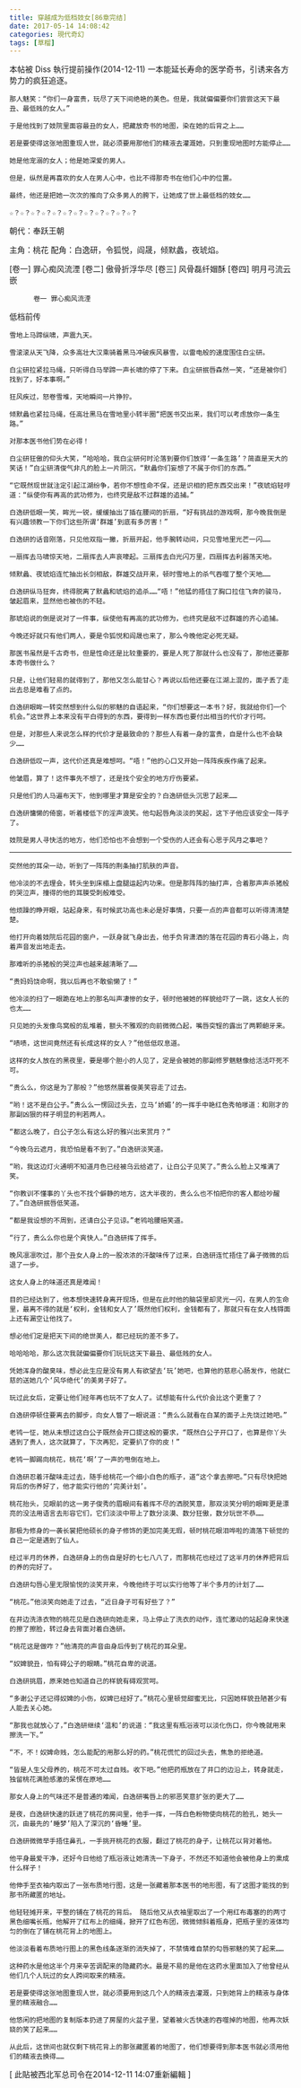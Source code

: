 ```yaml
---
title: 穿越成为低档妓女[86章完结]
date: 2017-05-14 14:08:42
categories: 現代奇幻
tags: [草榴]
---
```

本帖被 Diss 執行提前操作(2014-12-11)
一本能延长寿命的医学奇书，引诱来各方势力的疯狂追逐。

    那人魅笑：“你们一身富贵，玩尽了天下间绝艳的美色。但是，我就偏偏要你们尝尝这天下最丑、最低贱的女人。”

    于是他找到了妓院里面容最丑的女人，把藏放奇书的地图，染在她的后背之上……

    若是要使得这张地图重现人世，就必须要用那他们的精液去灌溉她，只到重现地图时方能停止……

    她是他宠溺的女人；他是她深爱的男人。

    但是，纵然是再喜欢的女人在男人心中，也比不得那奇书在他们心中的位置。

    最终，他还是把她一次次的推向了众多男人的胯下，让她成了世上最低档的妓女……

    ☆？☆？☆？☆？☆？☆？☆？☆？☆？☆？☆？☆？

朝代：奉跃王朝

主角：桃花  配角：白逸研，令狐悦，阎晟，倾默蠡，夜琥焰。

[卷一] 罪心痴风流湮
[卷二] 傲骨折浮华尽 
[卷三] 风骨磊纤媢酥
[卷四] 明月弓流云嵌 
 

          卷一 罪心痴风流湮

低档前传

    雪地上马蹄纵啸，声震九天。

    雪滚滚从天飞降，众多高壮大汉乘骑着黑马冲破疾风暴雪，以雷电般的速度围住白尘研。

    白尘研拉紧拉马绳，只听得白马举蹄一声长啸的停了下来。白尘研抿唇森然一笑，“还是被你们找到了，好本事啊。”

    狂风疾过，怒卷雪堆，天地瞬间一片狰狞。

    倾默蠡也紧拉马绳，任高壮黑马在雪地里小转半圈“把医书交出来，我们可以考虑放你一条生路。”

    对那本医书他们势在必得！

    白尘研狂傲的仰头大笑，“哈哈哈，我白尘研何时沦落到要你们放得‘一条生路’？简直是天大的笑话！”白尘研清俊气非凡的脸上一片阴沉，“默蠡你们妄想了不属于你们的东西。”

    “它既然现世就注定引起江湖纷争，若你不想性命不保，还是识相的把东西交出来！”夜琥焰轻哼道：“纵使你有再高的武功修为，也终究是敌不过群雄的追捕。”

    白逸研低眼一笑，眸光一锐，缓缓抽出了插在腰间的折扇，“好有挑战的游戏啊，那今晚我倒是有兴趣领教一下你们这些所谓‘群雄’到底有多厉害！”

    白逸研的话音刚落，只见他双指一撇，折扇开起，他手腕转动间，只见雪地里光芒一闪……

    一扇挥去马啸惊天地，二扇挥去人声哀嚎起。三扇挥去白光闪万里，四扇挥去利器荡天地。

    倾默蠡、夜琥焰连忙抽出长剑相敌，群雄交战开来，顿时雪地上的杀气吞噬了整个天地……

    白逸研纵马狂奔，终得脱离了默蠡和琥焰的追杀……“唔！”他猛的捂住了胸口拉住飞奔的骏马，皱起眉来，显然他也被伤的不轻。

    那琥焰说的倒是说对了一件事，纵使他有再高的武功修为，也终究是敌不过群雄的齐心追捕。

    今晚还好就只有他们两人，要是令狐悦和阎晟也来了，那么今晚他定必死无疑。

    那医书虽然是千古奇书，但是性命还是比较重要的，要是人死了那就什么也没有了，那他还要那本奇书做什么？

    只是，让他们轻易的就得到了，那他又怎么能甘心？再说以后他还要在江湖上混的，面子丢了走出去总是难看了点的。

    白逸研眼眸一转突然想到什么似的邪魅的自语起来，“你们想要这一本书？好，我就给你们一个机会。”这世界上本来没有平白得到的东西，要得到一样东西也要付出相当的代价才行呵。

    但是，对那些人来说怎么样的代价才是最致命的？那些人有着一身的富贵，自是什么也不会缺少……

    白逸研低叹一声，这代价还真是难想呵。“唔！”他的心口又开始一阵阵疾疾作痛了起来。

    他皱眉，算了！这件事先不想了，还是找个安全的地方疗伤要紧。

    只是他们的人马遍布天下，他到哪里才算是安全的？白逸研低头沉思了起来……

    白逸研慵懒的倚窗，听着楼低下的淫声浪笑。他勾起唇角淡淡的笑起，这下子他应该安全一阵子了。

    妓院是男人寻快活的地方，他们恐怕也不会想到一个受伤的人还会有心思于风月之事吧？
**********************

    突然他的耳朵一动，听到了一阵阵的荆条抽打肌肤的声音。

    他冷淡的不去理会，转头坐到床榻上盘腿运起内功来。但是那阵阵的抽打声，合着那声声杀猪般的哭泣声，撞得的他的耳膜受刺般难受。

    他烦躁的睁开眼，站起身来，有时候武功高也未必是好事情，只要一点的声音都可以听得清清楚楚。

    他打开向着妓院后花园的窗户，一跃身就飞身出去，他手负背潇洒的落在花园的青石小路上，向着声音发出地走去。

    那难听的杀猪般的哭泣声也越来越清晰了……

    “贵妈妈饶命啊，我以后再也不敢偷懒了！”

    他冷淡的扫了一眼跪在地上的那名叫声凄惨的女子，顿时他被她的样貌给吓了一跳，这女人长的也太……

    只见她的头发像鸟窝般的乱堆着，额头不雅观的向前微微凸起，嘴唇突锃的露出了两颗龅牙来。

    “啧啧，这世间竟然还有长成这样的女人？”他低低叹息道。

    这样的女人放在的黑夜里，要是哪个胆小的人见了，定是会被她的那副修罗魑魅像给活活吓死不可。

    “贵么么，你这是为了那般？”他悠然展着俊美笑容走了过去。

    “哟！这不是白公子。”贵么么一愣回过头去，立马‘娇媚’的一挥手中艳红色秀帕嗲道：和刚才的那副凶狠的样子明显的判若两人。

    “都这么晚了，白公子怎么有这么好的雅兴出来赏月？”

    “今晚乌云遮月，我恐怕是看不到了。”白逸研淡笑道。

    “哟，我这边灯火通明不知道月色已经被乌云给遮了，让白公子见笑了。”贵么么脸上又堆满了笑。

    “你教训不懂事的丫头也不找个僻静的地方，这大半夜的，贵么么也不怕把你的客人都给吵醒了。”白逸研抿唇低笑道。

    “都是我设想的不周到，还请白公子见谅。”老鸨哈腰赔笑道。

    “行了，贵么么你也是个爽快人。”白逸研挥了挥手。

    晚风凛凛吹过，那个丑女人身上的一股浓浓的汗酸味传了过来，白逸研连忙捂住了鼻子微微的后退了一步。

    这女人身上的味道还真是难闻！

    目的已经达到了，他本想快速转身离开现场，但是在此时他的脑袋里却灵光一闪，在男人的生命里，最离不得的就是‘权利，金钱和女人了’既然他们权利，金钱都有了，那就只有在女人栈锝面上还有漏空让他找了。

    想必他们定是把天下间的绝世美人，都已经玩的差不多了。

    哈哈哈哈，那么这次我就偏偏要你们玩玩这天下最丑、最低贱的女人。

    凭她浑身的酸臭味，想必此生应是没有男人有欲望去‘玩’她吧，也算他的慈悲心肠发作，他就仁慈的送她几个‘风华绝代’的美男子好了。

    玩过此女后，定要让他们经年再也玩不了女人了。试想能有什么代价会比这个更重了？

    白逸研停顿住要离去的脚步，向女人瞥了一眼说道：“贵么么就看在白某的面子上先饶过她吧。”

    老鸨一怔，她从未想过这白公子既然会开口提这般的要求，“既然白公子开口了，也算是你丫头遇到了贵人，这次就算了，下次再犯，定要扒了你的皮！”

    老鸨一脚踢向桃花，桃花‘啊’了一声的甩倒在地上。

    白逸研忍着汗酸味走过去，随手给桃花一个细小白色的瓶子，道“这个拿去擦吧。”只有尽快把她背后的伤养好了，他才能实行他的‘完美计划’。

    桃花抬头，见眼前的这一男子俊秀的眉眼间有着挥不尽的洒脱笑意，那双淡笑分明的眼眸更是漂亮的没法用语言去形容它们，它们淡淡中带上了数分淡漠、数分狂傲，数分玩世不恭……

    那极为修身的一袭长裳把他硕长的身子修饰的更加完美无瑕，顿时桃花眼泪哗啦的滴落下顿觉的自己一定是遇到了仙人。

    经过半月的休养，白逸研身上的伤自是好的七七八八了，而那桃花也经过了这半月的休养把背后的养的完好了。

    白逸研勾唇心里无限愉悦的淡笑开来，今晚他终于可以实行他等了半个多月的计划了……

    “桃花。”他淡笑向她走了过去，“近日身子可有好些了？”

    在井边洗涤衣物的桃花见是白逸研向她走来，马上停止了洗衣的动作，连忙激动的站起身来快速的擦了擦脸，转过身去背面对着白逸研。

    “桃花这是做咋？”他清亮的声音由身后传到了桃花的耳朵里。

    “奴婢貌丑，怕有碍公子的眼睛。”桃花自卑的说道。

    白逸研挑眉，原来她也知道自己的样貌有碍观赏呵。

    “多谢公子还记得奴婢的小伤，奴婢已经好了。”桃花心里顿觉甜蜜无比，只因她样貌丑陋甚少有人能去关心她。

    “那我也就放心了，”白逸研继续‘温和’的说道：“我这里有瓶浴液可以淡化伤口，你今晚就用来擦洗一下。”

    “不，不！奴婢命贱，怎么能配的用那么好的药。”桃花慌忙的回过头去，焦急的拒绝道。

    “皆是人生父母养的，桃花不可太过自贱。收下吧。”他把药瓶放在了井口的边沿上，转身就走，独留桃花满脸感激的呆愣在原地……

    那女人身上的气味还不是普通的难闻，白逸研嘴唇上的邪恶笑意扩张的更大了……

    是夜，白逸研快速的跃进了桃花的房间里，他手一挥，一阵白色粉物使向桃花的脸孔，她头一沉，由最先的‘睡梦’陷入了深沉的‘昏睡’里。

    白逸研微微举手捂住鼻孔，一手挑开桃花的衣服，翻过了桃花的身子，让桃花以背对着他。

    他平身最爱干净，还好今日他给了瓶浴液让她清洗一下身子，不然还不知道他会被他身上的熏成什么样子！

    他伸手至衣袖内取出了一张布质地行图，这是一张藏着那本医书的地形图，有了这图才能找的到那书所藏匿的地址。

    他轻轻摊开来，平整的铺在了桃花的背后。 随后他又从衣袖里取出了一个用红布毒塞的的两寸黑色细嘴长瓶，他解开了红布上的细绳，掀开了红色布团，微微倾斜着瓶身，把瓶子里的液体均匀的倒在了铺在桃花背上的地图上。

    他淡淡看着布质地行图上的黑色线条逐渐的消失掉了，不禁情难自禁的勾唇邪魅的笑了起来……

    这种药水是他这半个月来辛苦调配来的隐藏药水。最是不易的是他在这药水里面加入了他曾经从他们几个人玩过的女人跨间取来的精液。

    若是要使得这张地图重现人世，就必须要用到这几个人的精液去灌溉，只到她背上的精液与身体里的精液融合……

    他悠闲的把地图的复制版本扔进了房屋的火盆子里，望着被火舌快速的吞噬掉的地图，他再次妖娆的笑了起来……

    从此后，这世间也就仅剩下桃花背上的那张藏匿着的地图了，他们想要得到那本医书就必须用他们的精液去换得……


[ 此貼被西北军总司令在2014-12-11 14:07重新編輯 ]
